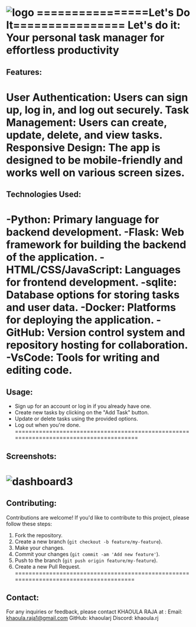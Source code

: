 ![logo](https://github.com/khaoularj/ToDo/assets/125494714/e98e794d-b401-47ef-840e-00532c4f70a1)
================Let's Do It================
Let's do it: Your personal task manager for effortless productivity
=======================================================================================
## Features:
  **User Authentication**: Users can sign up, log in, and log out securely.
  **Task Management**: Users can create, update, delete, and view tasks.
  **Responsive Design**: The app is designed to be mobile-friendly and works well on various screen sizes.
=======================================================================================
## Technologies Used:
  -Python: Primary language for backend development.
  -Flask: Web framework for building the backend of the application.
  -HTML/CSS/JavaScript: Languages for frontend development.
  -sqlite: Database options for storing tasks and user data.
  -Docker: Platforms for deploying the application.
  -GitHub: Version control system and repository hosting for collaboration.
  -VsCode: Tools for writing and editing code.
=======================================================================================
## Usage:
  - Sign up for an account or log in if you already have one.
  - Create new tasks by clicking on the "Add Task" button.
  - Update or delete tasks using the provided options.
  - Log out when you're done.
=======================================================================================
## Screenshots:
![dashboard3](https://github.com/khaoularj/ToDo/assets/125494714/84680319-ec51-49ab-8e16-9c27695bc087)
======================================================================================
## Contributing:
Contributions are welcome! If you'd like to contribute to this project, please follow these steps:
  1. Fork the repository.
  2. Create a new branch (`git checkout -b feature/my-feature`).
  3. Make your changes.
  4. Commit your changes (`git commit -am 'Add new feature'`).
  5. Push to the branch (`git push origin feature/my-feature`).
  6. Create a new Pull Request.
======================================================================================
## Contact:
For any inquiries or feedback, please contact KHAOULA RAJA at :
Email: khaoula.raja1@gmail.com
GitHub: khaoularj
Discord: khaoula.rj
